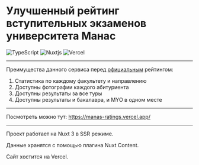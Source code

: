 # Улучшенный рейтинг вступительных экзаменов университета Манас

![TypeScript](https://img.shields.io/badge/typescript-%23007ACC.svg?style=for-the-badge&logo=typescript&logoColor=white)
![Nuxtjs](https://img.shields.io/badge/Nuxt-002E3B?style=for-the-badge&logo=nuxtdotjs&logoColor=#00DC82)
![Vercel](https://img.shields.io/badge/vercel-%23000000.svg?style=for-the-badge&logo=vercel&logoColor=white)

---

Преимущества данного сервиса перед [официальным](https://abiturient.manas.edu.kg/page/index.php?r=site%2Fmonitoring-all-deps) рейтингом:

1. Статистика по каждому факультету и направлению
2. Доступны фотографии каждого абитуриента
3. Доступны результаты за все туры
4. Доступны результаты и бакалавра, и MYO в одном месте

---

Посмотреть можно тут: https://manas-ratings.vercel.app/

--- 

Проект работает на Nuxt 3 в SSR режиме. 

Данные хранятся с помощью плагина Nuxt Content.

Сайт хостится на Vercel.
